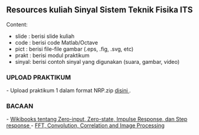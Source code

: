 <h2> Resources kuliah Sinyal Sistem Teknik Fisika ITS </h2>

Content:

- slide : berisi slide kuliah
- code  : berisi code Matlab/Octave
- pict  : berisi file-file gambar (.eps, .fig, .svg, etc)
- prakt : berisi modul praktikum
- sinyal: berisi contoh sinyal yang digunakan (suara, gambar, video)

<h3> UPLOAD PRAKTIKUM </h3>
- Upload praktikum 1 dalam format NRP.zip <a href="https://drive.google.com/folderview?id=0Bwuig_1_pjQhTlljbDgyUGZaSlk&usp=sharing"> disini </a>.

<h3> BACAAN </h3>
- <a href="https://en.wikibooks.org/wiki/Signals_and_Systems/Time_Domain_Analysis/System_Response"> Wikibooks tentang Zero-input, Zero-state, Impulse Response, dan Step response </a>
- <a href="http://indico.ictp.it/event/a14296/session/167/contribution/803/material/video/"> FFT, Convolution, Correlation and Image Processing </a>
